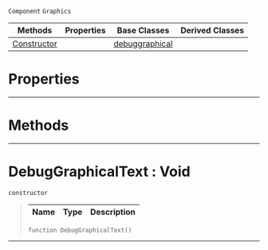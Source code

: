  `Component` `Graphics`



|Methods|Properties|Base Classes|Derived Classes|
|---|---|---|---|
|[ Constructor](https://github.com/PlasmaEngine/PlasmaDocs/tree/master/docs/C%2B%2B/code_reference/class_reference/debuggraphicaltext.markdown#debuggraphicaltext-void)| |[debuggraphical](https://github.com/PlasmaEngine/PlasmaDocs/tree/master/docs/C%2B%2B/code_reference/class_reference/debuggraphical.markdown)| |


 #  Properties


---  
 #  Methods


---  
 #  DebugGraphicalText : Void

 `constructor`

> 
> |Name|Type|Description|
> |---|---|---|
> ``` lang=cpp, name=Lightning
> function DebugGraphicalText()
> ``` 


---  
 

 